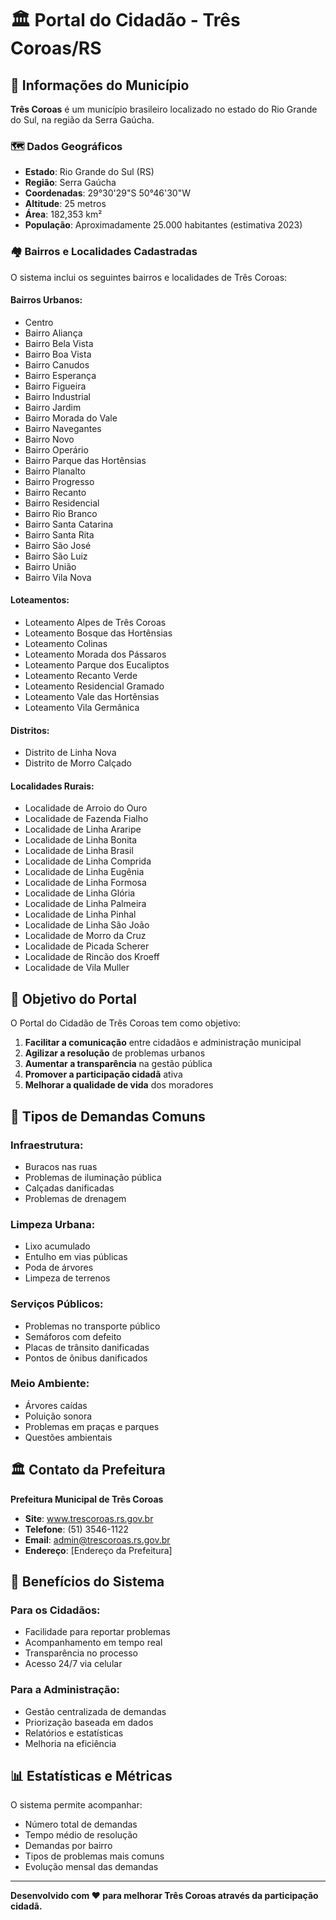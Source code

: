 # 🏛️ Portal do Cidadão - Três Coroas/RS

## 📍 Informações do Município

**Três Coroas** é um município brasileiro localizado no estado do Rio Grande do Sul, na região da Serra Gaúcha.

### 🗺️ Dados Geográficos
- **Estado**: Rio Grande do Sul (RS)
- **Região**: Serra Gaúcha
- **Coordenadas**: 29°30'29"S 50°46'30"W
- **Altitude**: 25 metros
- **Área**: 182,353 km²
- **População**: Aproximadamente 25.000 habitantes (estimativa 2023)

### 🏘️ Bairros e Localidades Cadastradas

O sistema inclui os seguintes bairros e localidades de Três Coroas:

#### **Bairros Urbanos:**
- Centro
- Bairro Aliança
- Bairro Bela Vista
- Bairro Boa Vista
- Bairro Canudos
- Bairro Esperança
- Bairro Figueira
- Bairro Industrial
- Bairro Jardim
- Bairro Morada do Vale
- Bairro Navegantes
- Bairro Novo
- Bairro Operário
- Bairro Parque das Hortênsias
- Bairro Planalto
- Bairro Progresso
- Bairro Recanto
- Bairro Residencial
- Bairro Rio Branco
- Bairro Santa Catarina
- Bairro Santa Rita
- Bairro São José
- Bairro São Luiz
- Bairro União
- Bairro Vila Nova

#### **Loteamentos:**
- Loteamento Alpes de Três Coroas
- Loteamento Bosque das Hortênsias
- Loteamento Colinas
- Loteamento Morada dos Pássaros
- Loteamento Parque dos Eucaliptos
- Loteamento Recanto Verde
- Loteamento Residencial Gramado
- Loteamento Vale das Hortênsias
- Loteamento Vila Germânica

#### **Distritos:**
- Distrito de Linha Nova
- Distrito de Morro Calçado

#### **Localidades Rurais:**
- Localidade de Arroio do Ouro
- Localidade de Fazenda Fialho
- Localidade de Linha Araripe
- Localidade de Linha Bonita
- Localidade de Linha Brasil
- Localidade de Linha Comprida
- Localidade de Linha Eugênia
- Localidade de Linha Formosa
- Localidade de Linha Glória
- Localidade de Linha Palmeira
- Localidade de Linha Pinhal
- Localidade de Linha São João
- Localidade de Morro da Cruz
- Localidade de Picada Scherer
- Localidade de Rincão dos Kroeff
- Localidade de Vila Muller

## 🎯 Objetivo do Portal

O Portal do Cidadão de Três Coroas tem como objetivo:

1. **Facilitar a comunicação** entre cidadãos e administração municipal
2. **Agilizar a resolução** de problemas urbanos
3. **Aumentar a transparência** na gestão pública
4. **Promover a participação cidadã** ativa
5. **Melhorar a qualidade de vida** dos moradores

## 📱 Tipos de Demandas Comuns

### **Infraestrutura:**
- Buracos nas ruas
- Problemas de iluminação pública
- Calçadas danificadas
- Problemas de drenagem

### **Limpeza Urbana:**
- Lixo acumulado
- Entulho em vias públicas
- Poda de árvores
- Limpeza de terrenos

### **Serviços Públicos:**
- Problemas no transporte público
- Semáforos com defeito
- Placas de trânsito danificadas
- Pontos de ônibus danificados

### **Meio Ambiente:**
- Árvores caídas
- Poluição sonora
- Problemas em praças e parques
- Questões ambientais

## 🏛️ Contato da Prefeitura

**Prefeitura Municipal de Três Coroas**
- **Site**: www.trescoroas.rs.gov.br
- **Telefone**: (51) 3546-1122
- **Email**: admin@trescoroas.rs.gov.br
- **Endereço**: [Endereço da Prefeitura]

## 🚀 Benefícios do Sistema

### **Para os Cidadãos:**
- Facilidade para reportar problemas
- Acompanhamento em tempo real
- Transparência no processo
- Acesso 24/7 via celular

### **Para a Administração:**
- Gestão centralizada de demandas
- Priorização baseada em dados
- Relatórios e estatísticas
- Melhoria na eficiência

## 📊 Estatísticas e Métricas

O sistema permite acompanhar:
- Número total de demandas
- Tempo médio de resolução
- Demandas por bairro
- Tipos de problemas mais comuns
- Evolução mensal das demandas

---

**Desenvolvido com ❤️ para melhorar Três Coroas através da participação cidadã.**
